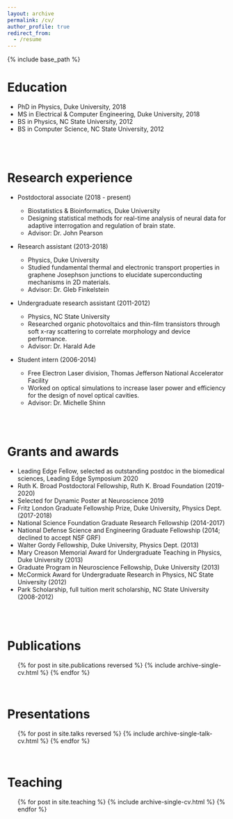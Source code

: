 ```yaml
---
layout: archive
permalink: /cv/
author_profile: true
redirect_from:
  - /resume
---
```


{% include base_path %}

Education
======
* PhD in Physics, Duke University, 2018
* MS in Electrical & Computer Engineering, Duke University, 2018
* BS in Physics, NC State University, 2012
* BS in Computer Science, NC State University, 2012
<br/>
<br/>

Research experience
======
* Postdoctoral associate (2018 - present)
  * Biostatistics & Bioinformatics, Duke University
  * Designing statistical methods for real-time analysis of neural data for adaptive interrogation and regulation of brain state. 
  * Advisor: Dr. John Pearson

* Research assistant (2013-2018)
  * Physics, Duke University
  * Studied fundamental thermal and electronic transport properties in graphene Josephson junctions to elucidate superconducting mechanisms in 2D materials. 
  * Advisor: Dr. Gleb Finkelstein

* Undergraduate research assistant (2011-2012)
  * Physics, NC State University
  * Researched organic photovoltaics and thin-film transistors through soft x-ray scattering to correlate morphology and device performance.  
  * Advisor: Dr. Harald Ade
  
* Student intern (2006-2014)
  * Free Electron Laser division, Thomas Jefferson National Accelerator Facility
  * Worked on optical simulations to increase laser power and efficiency for the design of novel optical cavities.   
  * Advisor: Dr. Michelle Shinn
<br/>
<br/>

Grants and awards
======
* Leading Edge Fellow, selected as outstanding postdoc in the biomedical sciences, Leading Edge Symposium 2020
* Ruth K. Broad Postdoctoral Fellowship, Ruth K. Broad Foundation (2019-2020)
* Selected for Dynamic Poster at Neuroscience 2019
* Fritz London Graduate Fellowship Prize, Duke University, Physics Dept. (2017-2018)
* National Science Foundation Graduate Research Fellowship (2014-2017)
* National Defense Science and Engineering Graduate Fellowship (2014; declined to accept NSF GRF)
* Walter Gordy Fellowship, Duke University, Physics Dept. (2013)
* Mary Creason Memorial Award for Undergraduate Teaching in Physics, Duke University (2013)
* Graduate Program in Neuroscience Fellowship, Duke University (2013)
* McCormick Award for Undergraduate Research in Physics, NC State University (2012)
* Park Scholarship, full tuition merit scholarship, NC State University (2008-2012)
<br/>
<br/>

Publications
======
  <ul>{% for post in site.publications reversed %}
    {% include archive-single-cv.html %}
  {% endfor %}</ul>
<br/>
  
Presentations
======
  <ul>{% for post in site.talks reversed %}
    {% include archive-single-talk-cv.html %}
  {% endfor %}</ul>
<br/>
  
Teaching
======
  <ul>{% for post in site.teaching %}
    {% include archive-single-cv.html %}
  {% endfor %}</ul>
